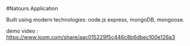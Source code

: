 #Natours Application

Built using modern technologies: node.js express, mongoDB, mongoose.

demo video : https://www.loom.com/share/aac015229f5c446c8b6dbec100e126a3

